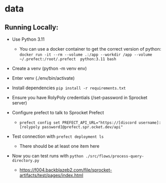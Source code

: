 # data


## Running Locally:
- Use Python 3.11
  - You can use a docker container to get the correct version of python: `docker run -it --rm --volume .:/app --workdir /app --volume ~/.prefect:/root/.prefect  python:3.11 bash`
- Create a venv (python -m venv env)
- Enter venv (./env/bin/activate)
- Install dependencies `pip install -r requirements.txt`

- Ensure you have RolyPoly credentials (/set-password in Sprocket server)
- Configure prefect to talk to Sprocket Prefect
    - `prefect config set PREFECT_API_URL="https://[discord username]:[rolypoly password]@prefect.spr.ocket.dev/api"`

- Test connection with `prefect deployment ls`
  - There should be at least one item here

- Now you can test runs with `python ./src/flows/process-query-directory.py`
  - https://f004.backblazeb2.com/file/sprocket-artifacts/test/pages/index.html


